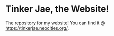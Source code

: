 # Tinker Jae, the Website!
The repository for my website! You can find it @ https://tinkerjae.neocities.org/.
